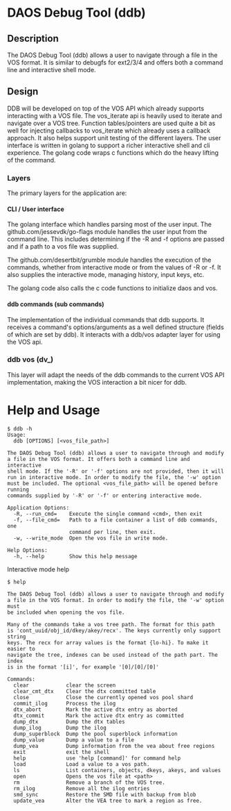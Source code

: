 # DAOS Debug Tool (ddb)

## Description

The DAOS Debug Tool (ddb) allows a user to navigate through a file in the VOS
format. It is similar to debugfs for ext2/3/4 and offers both a command line and
interactive shell mode.

## Design

DDB will be developed on top of the VOS API which already supports interacting
with a VOS file. The vos_iterate api is heavily used to iterate and navigate
over a VOS tree. Function tables/pointers are used quite a bit as well for
injecting callbacks to vos_iterate which already uses a callback approach. It
also helps support unit testing of the different layers. The user interface is
written in golang to support a richer interactive shell and cli experience. The
golang code wraps c functions which do the heavy lifting of the command.

### Layers

The primary layers for the application are:

#### CLI / User interface

The golang interface which handles parsing most of the user input. The
github.com/jessevdk/go-flags module handles the user input from the command
line. This includes determining if the -R and -f options are passed and if a
path to a vos file was supplied.

The github.com/desertbit/grumble module handles the execution of the commands,
whether from interactive mode or from the values of -R or -f. It also supplies
the interactive mode, managing history, input keys, etc.

The golang code also calls the c code functions to initialize daos and vos.

#### ddb commands (sub commands)

The implementation of the individual commands that ddb supports. It
receives a command's options/arguments as a well defined structure (fields of
which are set by ddb). It interacts with a ddb/vos adapter layer for using the
VOS api.

### ddb vos (dv_)

This layer will adapt the needs of the ddb commands to the current VOS API
implementation, making the VOS interaction a bit nicer for ddb.

# Help and Usage

```
$ ddb -h
Usage:
  ddb [OPTIONS] [<vos_file_path>]

The DAOS Debug Tool (ddb) allows a user to navigate through and modify
a file in the VOS format. It offers both a command line and interactive
shell mode. If the '-R' or '-f' options are not provided, then it will
run in interactive mode. In order to modify the file, the '-w' option
must be included. The optional <vos_file_path> will be opened before running
commands supplied by '-R' or '-f' or entering interactive mode.

Application Options:
  -R, --run_cmd=    Execute the single command <cmd>, then exit
  -f, --file_cmd=   Path to a file container a list of ddb commands, one
                    command per line, then exit.
  -w, --write_mode  Open the vos file in write mode.

Help Options:
  -h, --help        Show this help message
```

Interactive mode help
```
$ help

The DAOS Debug Tool (ddb) allows a user to navigate through and modify
a file in the VOS format. In order to modify the file, the '-w' option must
be included when opening the vos file.

Many of the commands take a vos tree path. The format for this path
is 'cont_uuid/obj_id/dkey/akey/recx'. The keys currently only support string
keys. The recx for array values is the format {lo-hi}. To make it easier to
navigate the tree, indexes can be used instead of the path part. The index
is in the format '[i]', for example '[0]/[0]/[0]'

Commands:
  clear            clear the screen
  clear_cmt_dtx    Clear the dtx committed table
  close            Close the currently opened vos pool shard
  commit_ilog      Process the ilog
  dtx_abort        Mark the active dtx entry as aborted
  dtx_commit       Mark the active dtx entry as committed
  dump_dtx         Dump the dtx tables
  dump_ilog        Dump the ilog
  dump_superblock  Dump the pool superblock information
  dump_value       Dump a value to a file
  dump_vea         Dump information from the vea about free regions
  exit             exit the shell
  help             use 'help [command]' for command help
  load             Load a value to a vos path.
  ls               List containers, objects, dkeys, akeys, and values
  open             Opens the vos file at <path>
  rm               Remove a branch of the VOS tree.
  rm_ilog          Remove all the ilog entries
  smd_sync         Restore the SMD file with backup from blob
  update_vea       Alter the VEA tree to mark a region as free.
```